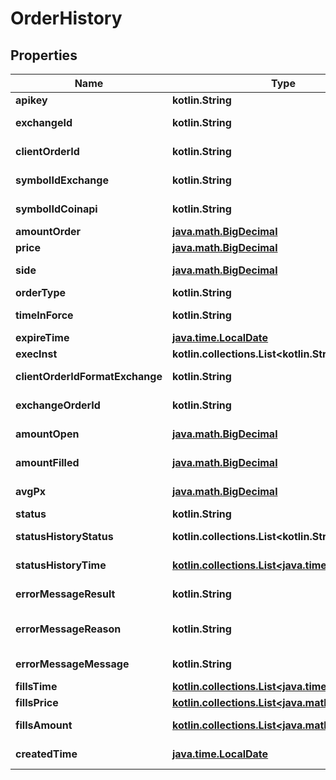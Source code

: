 
# OrderHistory

## Properties
Name | Type | Description | Notes
------------ | ------------- | ------------- | -------------
**apikey** | **kotlin.String** | Apikey |  [optional]
**exchangeId** | **kotlin.String** | Exchange id |  [optional]
**clientOrderId** | **kotlin.String** | Client order id |  [optional]
**symbolIdExchange** | **kotlin.String** | Symbol id exchange |  [optional]
**symbolIdCoinapi** | **kotlin.String** | Symbol id in coinapi |  [optional]
**amountOrder** | [**java.math.BigDecimal**](java.math.BigDecimal.md) | Amount |  [optional]
**price** | [**java.math.BigDecimal**](java.math.BigDecimal.md) | Price |  [optional]
**side** | [**java.math.BigDecimal**](java.math.BigDecimal.md) | 1-buy, 2-sell |  [optional]
**orderType** | **kotlin.String** | Order type |  [optional]
**timeInForce** | **kotlin.String** | Time in force |  [optional]
**expireTime** | [**java.time.LocalDate**](java.time.LocalDate.md) | Expire time |  [optional]
**execInst** | **kotlin.collections.List&lt;kotlin.String&gt;** | Exec inst |  [optional]
**clientOrderIdFormatExchange** | **kotlin.String** | Client order id format |  [optional]
**exchangeOrderId** | **kotlin.String** | Exchange order id |  [optional]
**amountOpen** | [**java.math.BigDecimal**](java.math.BigDecimal.md) | Amount open |  [optional]
**amountFilled** | [**java.math.BigDecimal**](java.math.BigDecimal.md) | Amount filled |  [optional]
**avgPx** | [**java.math.BigDecimal**](java.math.BigDecimal.md) | Average price |  [optional]
**status** | **kotlin.String** | Status |  [optional]
**statusHistoryStatus** | **kotlin.collections.List&lt;kotlin.String&gt;** | History status |  [optional]
**statusHistoryTime** | [**kotlin.collections.List&lt;java.time.LocalDate&gt;**](java.time.LocalDate.md) | History status time |  [optional]
**errorMessageResult** | **kotlin.String** | Error message |  [optional]
**errorMessageReason** | **kotlin.String** | Error message reason |  [optional]
**errorMessageMessage** | **kotlin.String** | Error message |  [optional]
**fillsTime** | [**kotlin.collections.List&lt;java.time.LocalDate&gt;**](java.time.LocalDate.md) | Fills time |  [optional]
**fillsPrice** | [**kotlin.collections.List&lt;java.math.BigDecimal&gt;**](java.math.BigDecimal.md) | Fills price |  [optional]
**fillsAmount** | [**kotlin.collections.List&lt;java.math.BigDecimal&gt;**](java.math.BigDecimal.md) | Fills amount |  [optional]
**createdTime** | [**java.time.LocalDate**](java.time.LocalDate.md) | Created time |  [optional]



